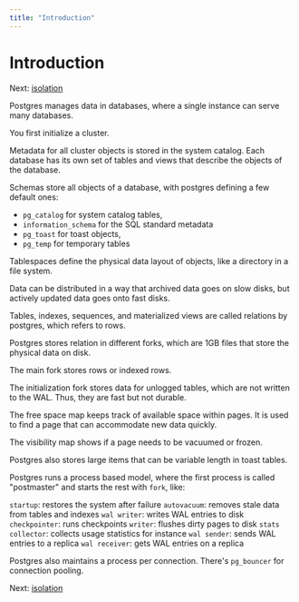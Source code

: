 ```yaml
---
title: "Introduction"
---
```


# Introduction

Next: [isolation](isolation.md)

Postgres manages data in databases, where a single instance can serve
many databases.

You first initialize a cluster.

Metadata for all cluster objects is stored in the system catalog.
Each database has its own set of tables and views that describe the
objects of the database.

Schemas store all objects of a database, with postgres defining a few
default ones:

- `pg_catalog` for system catalog tables,
- `information_schema` for the SQL standard metadata
- `pg_toast` for toast objects,
- `pg_temp` for temporary tables

Tablespaces define the physical data layout of objects, like a directory
in a file system.

Data can be distributed in a way that archived data goes on slow disks,
but actively updated data goes onto fast disks.

Tables, indexes, sequences, and materialized views are called relations
by postgres, which refers to rows.

Postgres stores relation in different forks, which are 1GB files that
store the physical data on disk.

The main fork stores rows or indexed rows.

The initialization fork stores data for unlogged tables, which are not
written to the WAL. Thus, they are fast but not durable.

The free space map keeps track of available space within pages. It is
used to find a page that can accommodate new data quickly.

The visibility map shows if a page needs to be vacuumed or frozen.

Postgres also stores large items that can be variable length in toast
tables.

Postgres runs a process based model, where the first process is called
"postmaster" and starts the rest with `fork`, like:

`startup`: restores the system after failure
`autovacuum`: removes stale data from tables and indexes
`wal writer`: writes WAL entries to disk
`checkpointer`: runs checkpoints
`writer`: flushes dirty pages to disk
`stats collector`: collects usage statistics for instance
`wal sender`: sends WAL entries to a replica
`wal receiver`: gets WAL entries on a replica

Postgres also maintains a process per connection. There's `pg_bouncer`
for connection pooling.

Next: [isolation](isolation.md)
